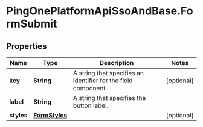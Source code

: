 # PingOnePlatformApiSsoAndBase.FormSubmit

## Properties

Name | Type | Description | Notes
------------ | ------------- | ------------- | -------------
**key** | **String** | A string that specifies an identifier for the field component. | [optional] 
**label** | **String** | A string that specifies the button label. | 
**styles** | [**FormStyles**](FormStyles.md) |  | [optional] 


